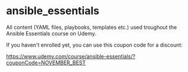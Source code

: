 # ansible_essentials

All content (YAML files, playbooks, templates etc.) used troughout the Ansible Essentials course on Udemy.

If you haven't enrolled yet, you can use this coupon code for a discount:

https://www.udemy.com/course/ansible-essentials/?couponCode=NOVEMBER_BEST
